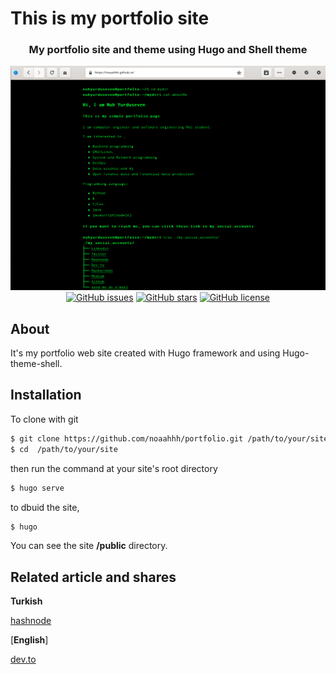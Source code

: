  # This is my portfolio site

 <div align="center">
  <h3>My portfolio site and theme using Hugo and Shell theme </h3>
  
  <img src="assets/images/mysites.png" >
  <a href="https://github.com/noaahhh/portfolio/issues"><img alt="GitHub issues" src="https://img.shields.io/github/issues/noaahhh/portfolio"></a>
  <a href="https://github.com/noaahhh/portfolio/stargazers"><img alt="GitHub stars" src="https://img.shields.io/github/stars/noaahhh/portfolio"></a>
  <a href="https://github.com/noaahhh/portfolio/blob/main/LICENSE"><img alt="GitHub license" src="https://img.shields.io/github/license/noaahhh/portfolio"></a>
</div>

## About 
 It's my portfolio web site created with Hugo framework and using Hugo-theme-shell.  
## Installation
To clone with git
```sh 
$ git clone https://github.com/noaahhh/portfolio.git /path/to/your/site
$ cd  /path/to/your/site
```
then run the command at your site's root directory
``` sh
$ hugo serve 
```
to dbuid the site,
```sh 
$ hugo 
```
You can see the site **/public** directory. 
## Related article and shares
**Turkish**

[hashnode](https://noaahhhtech.hashnode.dev/hugo-github-page-ile-basit-bir-static-web-sitesi-olusturup-yayinlama)

[**English**]

[dev.to](https://www.dev.to/noaahhh/creating-static-web-sites-using-hugo-4f1k)
